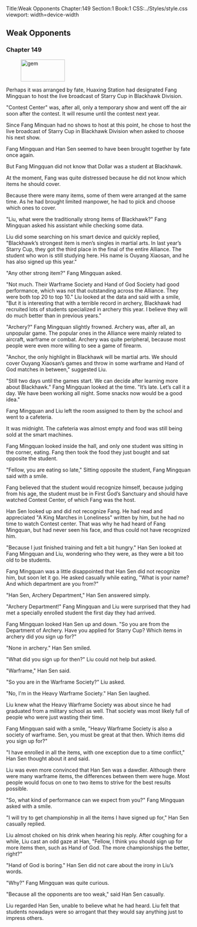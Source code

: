 Title:Weak Opponents 
Chapter:149 
Section:1 
Book:1 
CSS:../Styles/style.css 
viewport: width=device-width
  
## Weak Opponents
### Chapter 149
  
<figure>
	<img src="../Images/gem.gif" alt="gem" id="gem" width="120" height="60" />
</figure>
  

  
Perhaps it was arranged by fate, Huaxing Station had designated Fang Mingquan to host the live broadcast of Starry Cup in Blackhawk Division.

"Contest Center" was, after all, only a temporary show and went off the air soon after the contest. It will resume until the contest next year.

Since Fang Minquan had no shows to host at this point, he chose to host the live broadcast of Starry Cup in Blackhawk Division when asked to choose his next show.

Fang Mingquan and Han Sen seemed to have been brought together by fate once again.

But Fang Mingquan did not know that Dollar was a student at Blackhawk.

At the moment, Fang was quite distressed because he did not know which items he should cover.

Because there were many items, some of them were arranged at the same time. As he had brought limited manpower, he had to pick and choose which ones to cover.

"Liu, what were the traditionally strong items of Blackhawk?" Fang Mingquan asked his assistant while checking some data.

Liu did some searching on his smart device and quickly replied, "Blackhawk’s strongest item is men’s singles in martial arts. In last year’s Starry Cup, they got the third place in the final of the entire Alliance. The student who won is still studying here. His name is Ouyang Xiaosan, and he has also signed up this year."

"Any other strong item?" Fang Mingquan asked.

"Not much. Their Warframe Society and Hand of God Society had good performance, which was not that outstanding across the Alliance. They were both top 20 to top 10." Liu looked at the data and said with a smile, "But it is interesting that with a terrible record in archery, Blackhawk had recruited lots of students specialized in archery this year. I believe they will do much better than in previous years."

"Archery?" Fang Mingquan slightly frowned. Archery was, after all, an unpopular game. The popular ones in the Alliance were mainly related to aircraft, warframe or combat. Archery was quite peripheral, because most people were even more willing to see a game of firearm.

"Anchor, the only highlight in Blackhawk will be martial arts. We should cover Ouyang Xiaosan’s games and throw in some warframe and Hand of God matches in between," suggested Liu.

"Still two days until the games start. We can decide after learning more about Blackhawk." Fang Mingquan looked at the time. "It’s late. Let’s call it a day. We have been working all night. Some snacks now would be a good idea."

Fang Mingquan and Liu left the room assigned to them by the school and went to a cafeteria.

It was midnight. The cafeteria was almost empty and food was still being sold at the smart machines.

Fang Mingquan looked inside the hall, and only one student was sitting in the corner, eating. Fang then took the food they just bought and sat opposite the student.

"Fellow, you are eating so late," Sitting opposite the student, Fang Mingquan said with a smile.

Fang believed that the student would recognize himself, because judging from his age, the student must be in First God’s Sanctuary and should have watched Contest Center, of which Fang was the host.

Han Sen looked up and did not recognize Fang. He had read and appreciated "A King Marches in Loneliness" written by him, but he had no time to watch Contest center. That was why he had heard of Fang Mingquan, but had never seen his face, and thus could not have recognized him.

"Because I just finished training and felt a bit hungry." Han Sen looked at Fang Mingquan and Liu, wondering who they were, as they were a bit too old to be students.

Fang Mingquan was a little disappointed that Han Sen did not recognize him, but soon let it go. He asked casually while eating, "What is your name? And which department are you from?"

"Han Sen, Archery Department," Han Sen answered simply.

"Archery Department!" Fang Mingquan and Liu were surprised that they had met a specially enrolled student the first day they had arrived.

Fang Mingquan looked Han Sen up and down. "So you are from the Department of Archery. Have you applied for Starry Cup? Which items in archery did you sign up for?"

"None in archery." Han Sen smiled.

"What did you sign up for then?" Liu could not help but asked.

"Warframe," Han Sen said.

"So you are in the Warframe Society?" Liu asked.

"No, I'm in the Heavy Warframe Society." Han Sen laughed.

Liu knew what the Heavy Warframe Society was about since he had graduated from a military school as well. That society was most likely full of people who were just wasting their time.

Fang Mingquan said with a smile, "Heavy Warframe Society is also a society of warframe. Sen, you must be great at that then. Which items did you sign up for?"

"I have enrolled in all the items, with one exception due to a time conflict," Han Sen thought about it and said.

Liu was even more convinced that Han Sen was a dawdler. Although there were many warframe items, the differences between them were huge. Most people would focus on one to two items to strive for the best results possible.

"So, what kind of performance can we expect from you?" Fang Mingquan asked with a smile.

"I will try to get championship in all the items I have signed up for," Han Sen casually replied.

Liu almost choked on his drink when hearing his reply. After coughing for a while, Liu cast an odd gaze at Han, "Fellow, I think you should sign up for more items then, such as Hand of God. The more championships the better, right?"

"Hand of God is boring." Han Sen did not care about the irony in Liu’s words.

"Why?" Fang Mingquan was quite curious.

"Because all the opponents are too weak," said Han Sen casually.

Liu regarded Han Sen, unable to believe what he had heard. Liu felt that students nowadays were so arrogant that they would say anything just to impress others.